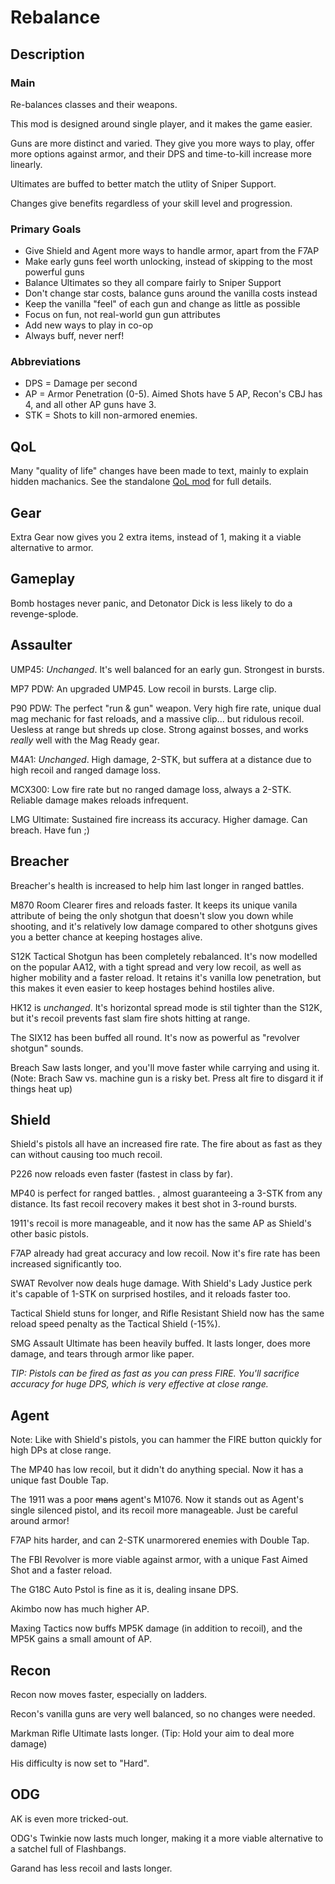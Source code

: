 # Rebalance

## Description

### Main

Re-balances classes and their weapons.

This mod is designed around single player, and it makes the game easier.

Guns are more distinct and varied. They give you more ways to play, offer more options against armor, and their DPS and time-to-kill increase more linearly.

Ultimates are buffed to better match the utlity of Sniper Support.

Changes give benefits regardless of your skill level and progression.


### Primary Goals

- Give Shield and Agent more ways to handle armor, apart from the F7AP
- Make early guns feel worth unlocking, instead of skipping to the most powerful guns
- Balance Ultimates so they all compare fairly to Sniper Support
- Don't change star costs, balance guns around the vanilla costs instead
- Keep the vanilla "feel" of each gun and change as little as possible
- Focus on fun, not real-world gun gun attributes
- Add new ways to play in co-op
- Always buff, never nerf!

### Abbreviations

- DPS = Damage per second
- AP = Armor Penetration (0-5). Aimed Shots have 5 AP, Recon's CBJ has 4, and all other AP guns have 3.
- STK = Shots to kill non-armored enemies.

## QoL

Many "quality of life" changes have been made to text, mainly to explain hidden machanics. See the standalone [QoL mod](https://steamcommunity.com/sharedfiles/filedetails/?id=1968545614) for full details.


## Gear

Extra Gear now gives you 2 extra items, instead of 1, making it a viable alternative to armor.


## Gameplay

Bomb hostages never panic, and Detonator Dick is less likely to do a revenge-splode.


## Assaulter

UMP45: _Unchanged_. It's well balanced for an early gun. Strongest in bursts.

MP7 PDW: An upgraded UMP45. Low recoil in bursts. Large clip.

P90 PDW: The perfect "run & gun" weapon. Very high fire rate, unique dual mag mechanic for fast reloads, and a massive clip... but ridulous recoil. Uesless at range but shreds up close. Strong against bosses, and works _really_ well with the Mag Ready gear.

M4A1: _Unchanged_. High damage, 2-STK, but suffera at a distance due to high recoil and ranged damage loss.

MCX300: Low fire rate but no ranged damage loss, always a 2-STK. Reliable damage makes reloads infrequent.

LMG Ultimate: Sustained fire increass its accuracy. Higher damage. Can breach. Have fun ;)


## Breacher

Breacher's health is increased to help him last longer in ranged battles.

M870 Room Clearer fires and reloads faster. It keeps its unique vanila attribute of being the only shotgun that doesn't slow you down while shooting, and it's relatively low damage compared to other shotguns gives you a better chance at keeping hostages alive.

S12K Tactical Shotgun has been completely rebalanced. It's now modelled on the popular AA12, with a tight spread and very low recoil, as well as higher mobility and a faster reload. It retains it's vanilla low penetration, but this makes it even easier to keep hostages behind hostiles alive.

HK12 is _unchanged_. It's horizontal spread mode is stil tighter than the S12K, but it's recoil prevents fast slam fire shots hitting at range.

The SIX12 has been buffed all round. It's now as powerful as "revolver shotgun" sounds.

Breach Saw lasts longer, and you'll move faster while carrying and using it. (Note: Brach Saw vs. machine gun is a risky bet. Press alt fire to disgard it if things heat up)


## Shield

Shield's pistols all have an increased fire rate. The fire about as fast as they can without causing too much recoil.

P226 now reloads even faster (fastest in class by far).

MP40 is perfect for ranged battles. , almost guaranteeing a 3-STK from any distance. Its fast recoil recovery makes it best shot in 3-round bursts.

1911's recoil is more manageable, and it now has the same AP as Shield's other basic pistols.

F7AP already had great accuracy and low recoil. Now it's fire rate has been increased significantly too.

SWAT Revolver now deals huge damage. With Shield's Lady Justice perk it's capable of 1-STK on surprised hostiles, and it reloads faster too.

Tactical Shield stuns for longer, and Rifle Resistant Shield now has the same reload speed penalty as the Tactical Shield (-15%).

SMG Assault Ultimate has been heavily buffed. It lasts longer, does more damage, and tears through armor like paper.

_TIP: Pistols can be fired as fast as you can press FIRE. You'll sacrifice accuracy for huge DPS, which is very effective at close range._


## Agent

Note: Like with Shield's pistols, you can hammer the FIRE button quickly for high DPs at close range.

The MP40 has low recoil, but it didn't do anything special. Now it has a unique fast Double Tap.

The 1911 was a poor ~~mans~~ agent's M1076. Now it stands out as Agent's single silenced pistol, and its recoil more manageable. Just be careful around armor!

F7AP hits harder, and can 2-STK unarmorered enemies with Double Tap.

The FBI Revolver is more viable against armor, with a unique Fast Aimed Shot and a faster reload.

The G18C Auto Pstol is fine as it is, dealing insane DPS.

Akimbo now has much higher AP.

Maxing Tactics now buffs MP5K damage (in addition to recoil), and the MP5K gains a small amount of AP.



## Recon

Recon now moves faster, especially on ladders.

Recon's vanilla guns are very well balanced, so no changes were needed.

Markman Rifle Ultimate lasts longer. (Tip: Hold your aim to deal more damage)

His difficulty is now set to "Hard".


## ODG

AK is even more tricked-out.

ODG's Twinkie now lasts much longer, making it a more viable alternative to a satchel full of Flashbangs.

Garand has less recoil and lasts longer.
